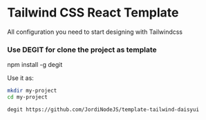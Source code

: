 # Tailwind CSS React Template
All configuration you need to start designing with Tailwindcss

### Use DEGIT for clone the project as template
npm install -g degit

Use it as:
```bash
mkdir my-project
cd my-project

degit https://github.com/JordiNodeJS/template-tailwind-daisyui
```

